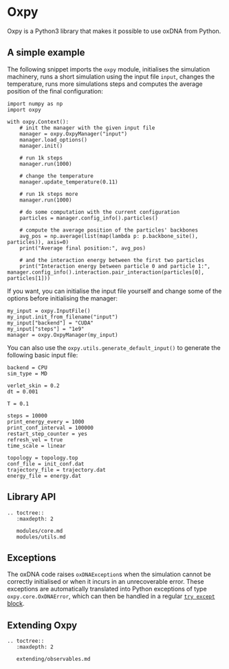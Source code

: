 # Oxpy

Oxpy is a Python3 library that makes it possible to use oxDNA from Python.

## A simple example

The following snippet imports the `oxpy` module, initialises the simulation machinery, runs a short simulation using the input file `input`, changes the temperature, runs more simulations steps and computes the average position of the final configuration:

	import numpy as np
	import oxpy
	
	with oxpy.Context():
		# init the manager with the given input file
		manager = oxpy.OxpyManager("input")
		manager.load_options()
		manager.init()
		
		# run 1k steps
		manager.run(1000)
		
		# change the temperature
		manager.update_temperature(0.11)
		
		# run 1k steps more
		manager.run(1000)
		
		# do some computation with the current configuration
		particles = manager.config_info().particles()
		
		# compute the average position of the particles' backbones
		avg_pos = np.average(list(map(lambda p: p.backbone_site(), particles)), axis=0)
		print("Average final position:", avg_pos)
		
		# and the interaction energy between the first two particles
		print("Interaction energy between particle 0 and particle 1:", manager.config_info().interaction.pair_interaction(particles[0], particles[1]))
	    
If you want, you can initialise the input file yourself and change some of the options before initialising the manager:

	my_input = oxpy.InputFile()
	my_input.init_from_filename("input")
	my_input["backend"] = "CUDA"
	my_input["steps"] = "1e9"
	manager = oxpy.OxpyManager(my_input)
	
You can also use the `oxpy.utils.generate_default_input()` to generate the following basic input file:

	backend = CPU
	sim_type = MD
	
	verlet_skin = 0.2
	dt = 0.001
	
	T = 0.1
	
	steps = 10000
	print_energy_every = 1000
	print_conf_interval = 100000
	restart_step_counter = yes
	refresh_vel = true
	time_scale = linear
	
	topology = topology.top
	conf_file = init_conf.dat
	trajectory_file = trajectory.dat
	energy_file = energy.dat
	
## Library API

```eval_rst
.. toctree::
   :maxdepth: 2
   
   modules/core.md
   modules/utils.md
```

## Exceptions

The oxDNA code raises `oxDNAException`s when the simulation cannot be correctly initialised or when it incurs in an unrecoverable error. These exceptions are automatically translated into Python exceptions of type `oxpy.core.OxDNAError`, which can then be handled in a regular [`try except` block](https://docs.python.org/3/tutorial/errors.html).  

## Extending Oxpy

```eval_rst
.. toctree::
   :maxdepth: 2
   
   extending/observables.md
```
